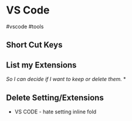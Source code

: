 # VS Code
#vscode #tools

## Short Cut Keys


## List my Extensions
*So I can decide if I want to keep or delete them.*
* 


## Delete Setting/Extensions
* VS CODE - hate setting inline fold 
